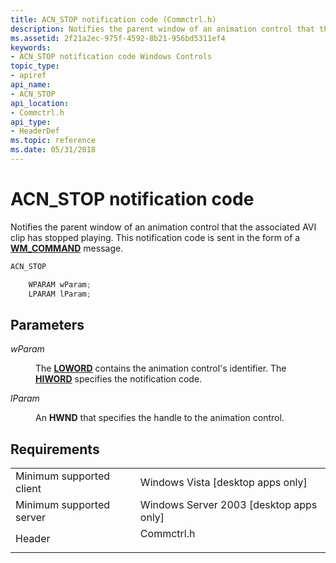 ```yaml
---
title: ACN_STOP notification code (Commctrl.h)
description: Notifies the parent window of an animation control that the associated AVI clip has stopped playing. This notification code is sent in the form of a WM\_COMMAND message.
ms.assetid: 2f21a2ec-975f-4592-8b21-956bd5311ef4
keywords:
- ACN_STOP notification code Windows Controls
topic_type:
- apiref
api_name:
- ACN_STOP
api_location:
- Commctrl.h
api_type:
- HeaderDef
ms.topic: reference
ms.date: 05/31/2018
---
```


# ACN\_STOP notification code

Notifies the parent window of an animation control that the associated AVI clip has stopped playing. This notification code is sent in the form of a [**WM\_COMMAND**](/windows/desktop/menurc/wm-command) message.


```C++
ACN_STOP     

    WPARAM wParam;
    LPARAM lParam;
```



## Parameters

<dl> <dt>

*wParam* 
</dt> <dd>

The [**LOWORD**](/previous-versions/windows/desktop/legacy/ms632659(v=vs.85)) contains the animation control's identifier. The [**HIWORD**](/previous-versions/windows/desktop/legacy/ms632657(v=vs.85)) specifies the notification code.

</dd> <dt>

*lParam* 
</dt> <dd>

An **HWND** that specifies the handle to the animation control.

</dd> </dl>

## Requirements



|                                     |                                                                                       |
|-------------------------------------|---------------------------------------------------------------------------------------|
| Minimum supported client<br/> | Windows Vista \[desktop apps only\]<br/>                                        |
| Minimum supported server<br/> | Windows Server 2003 \[desktop apps only\]<br/>                                  |
| Header<br/>                   | <dl> <dt>Commctrl.h</dt> </dl> |



 

